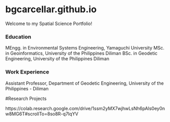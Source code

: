 # bgcarcellar.github.io
Welcome to my Spatial Science Portfolio!

 ### Education
 MEngg. in Environmental Systems Engineering, Yamaguchi University
 MSc. in Geoinformatics, University of the Philippines Diliman
 BSc. in Geodetic Engineering, University of the Philippines Diliman

### Work Experience
Assistant Professor, Department of Geodetic Engineering, University of the Philippines - Diliman

#Research Projects
<link>https://colab.research.google.com/drive/1ssm2yMX7wjhwLsNh6pAls0ey0nw8MG6T#scrollTo=8so8R-q7IqYV</link>
